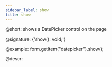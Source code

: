 ```yaml
---
sidebar_label: show
title: show
---          
```


@short: shows a DatePicker control on the page

@signature: {'show(): void;'}

@example:
form.getItem("datepicker").show();



@descr:


